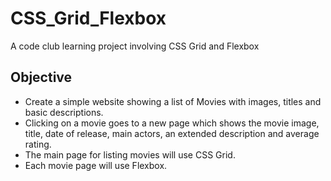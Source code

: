 # CSS_Grid_Flexbox

A code club learning project involving CSS Grid and Flexbox

## Objective

- Create a simple website showing a list of Movies with images, titles and basic descriptions.
- Clicking on a movie goes to a new page which shows the movie image, title, date of release, main actors, an extended description and average rating.
- The main page for listing movies will use CSS Grid.
- Each movie page will use Flexbox.

